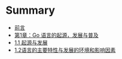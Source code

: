 # Summary

* [前言](eBook/preface.md)
* [第1章：Go 语言的起源，发展与普及]()
*   [1.1 起源与发展](eBook/01.1.md)
* [1.2语言的主要特性与发展的环境和影响因素](eBook/01.2.md)
